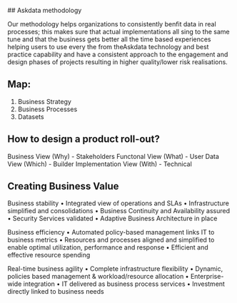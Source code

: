 ## Askdata methodology

Our methodology helps organizations to consistently benfit data in real processes; this makes sure that actual implementations all sing to the same tune and that the business gets better all the time based experiences helping users to use every the from theAskdata technology and best practice capability and have a consistent approach to the engagement and design phases of projects resulting in higher quality/lower risk realisations.

## Map:

1. Business Strategy
2. Business Processes
3. Datasets

## How to design a product roll-out?

Business View (Why) - Stakeholders
Functonal View (What) - User
Data View (Which) - Builder
Implementation View (With) - Technical

## Creating Business Value

Business stability
• Integrated view of operations and SLAs
• Infrastructure simplified and consolidations
• Business Continuity and Availability assured
• Security Services validated
• Adaptive Business Architecture in place

Business efficiency
• Automated policy-based management links IT to business metrics
• Resources and processes aligned and simplified to enable optimal utilization, performance and response
• Efficient and effective resource spending

Real-time business agility
• Complete infrastructure flexibility
• Dynamic, policies based management & workload/resource allocation
• Enterprise-wide integration
• IT delivered as business process services
• Investment directly linked to business needs

